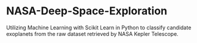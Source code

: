 # NASA-Deep-Space-Exploration
Utilizing Machine Learning with Scikit Learn in Python to classify candidate exoplanets from the raw dataset retrieved by NASA Kepler Telescope.
